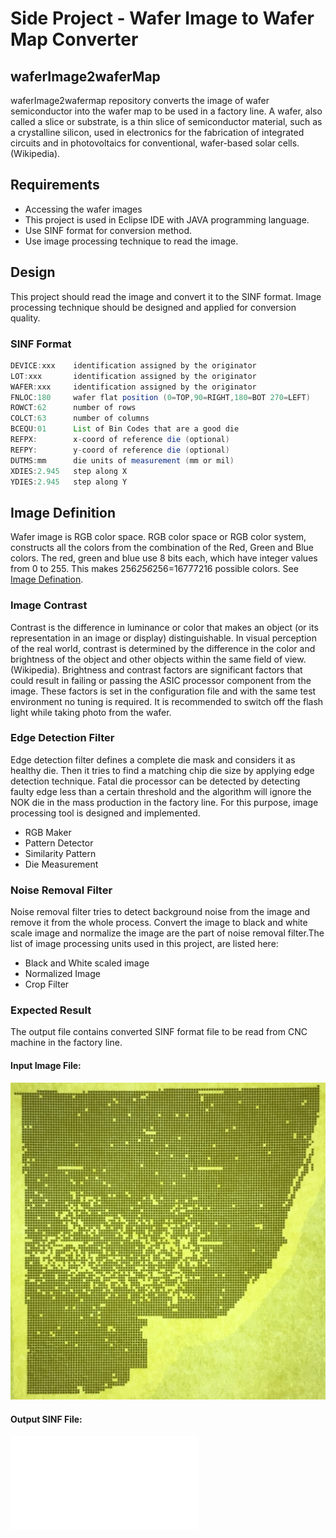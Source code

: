 Side Project - Wafer Image to Wafer Map Converter 
=======================================
## waferImage2waferMap
waferImage2wafermap repository converts the image of wafer semiconductor into the wafer map to be used in a factory line.
A wafer, also called a slice or substrate, is a thin slice of semiconductor material, such as a crystalline silicon, used in electronics for the fabrication of integrated circuits and in photovoltaics for conventional, wafer-based solar cells.(Wikipedia). 

## Requirements
- Accessing the wafer images
- This project is used in Eclipse IDE with JAVA programming language.
- Use SINF format for conversion method.
- Use image processing technique to read the image.

## Design

This project should read the image and convert it to the SINF format. Image processing technique should be designed and applied for conversion quality. 

### SINF Format 

```java
DEVICE:xxx    identification assigned by the originator
LOT:xxx       identification assigned by the originator
WAFER:xxx     identification assigned by the originator
FNLOC:180     wafer flat position (0=TOP,90=RIGHT,180=BOT 270=LEFT)
ROWCT:62      number of rows
COLCT:63      number of columns
BCEQU:01      List of Bin Codes that are a good die
REFPX:        x-coord of reference die (optional)
REFPY:        y-coord of reference die (optional)
DUTMS:mm      die units of measurement (mm or mil)
XDIES:2.945   step along X
YDIES:2.945   step along Y
```
## Image Definition
Wafer image is RGB color space. RGB color space or RGB color system, constructs all the colors from the combination of the Red, Green and Blue colors.
The red, green and blue use 8 bits each, which have integer values from 0 to 255. This makes 256*256*256=16777216 possible colors. See [Image Defination](https://www.rapidtables.com/web/color/RGB_Color.html). 


### Image Contrast 
Contrast is the difference in luminance or color that makes an object (or its representation in an image or display) distinguishable. In visual perception of the real world, contrast is determined by the difference in the color and brightness of the object and other objects within the same field of view. (Wikipedia). Brightness and contrast factors are significant factors that could result in failing or passing the ASIC processor component from the image. These factors is set in the configuration file and with the same test environment no tuning is required. It is recommended to switch off the flash light while taking photo from the wafer.  

### Edge Detection Filter 
Edge detection filter defines a complete die mask and considers it as healthy die. Then it tries to find a matching chip die size by applying edge detection technique. Fatal die processor can be detected by detecting faulty edge less than a certain threshold and the algorithm will ignore the NOK die in the mass production in the factory line. For this purpose, image processing tool is designed and implemented.

- RGB Maker
- Pattern Detector
- Similarity Pattern
- Die Measurement

### Noise Removal Filter 
Noise removal filter tries to detect background noise from the image and remove it from the whole process. Convert the image to black and white scale image and normalize the image are the part of noise removal filter.The list of image processing units used in this project, are listed here:

- Black and White scaled image 
- Normalized Image 
- Crop Filter 

### Expected Result
The output file contains converted SINF format file to be read from CNC machine in the factory line. 
#### Input Image File:
![70](image/70.jpg)

#### Output SINF File: 
![70](image/70.txt)
